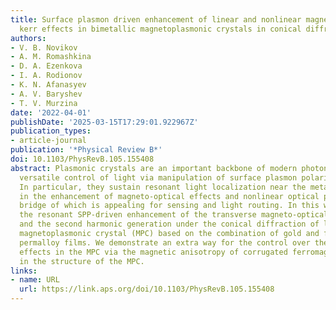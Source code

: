 ```yaml
---
title: Surface plasmon driven enhancement of linear and nonlinear magneto-optical
  kerr effects in bimetallic magnetoplasmonic crystals in conical diffraction
authors:
- V. B. Novikov
- A. M. Romashkina
- D. A. Ezenkova
- I. A. Rodionov
- K. N. Afanasyev
- A. V. Baryshev
- T. V. Murzina
date: '2022-04-01'
publishDate: '2025-03-15T17:29:01.922967Z'
publication_types:
- article-journal
publication: '*Physical Review B*'
doi: 10.1103/PhysRevB.105.155408
abstract: Plasmonic crystals are an important backbone of modern photonics offering
  versatile control of light via manipulation of surface plasmon polaritons (SPPs).
  In particular, they sustain resonant light localization near the metal surface resulting
  in the enhancement of magneto-optical effects and nonlinear optical phenomena, the
  bridge of which is appealing for sensing and light routing. In this work we investigate
  the resonant SPP-driven enhancement of the transverse magneto-optical Kerr effect
  and the second harmonic generation under the conical diffraction of light in a one-dimensional
  magnetoplasmonic crystal (MPC) based on the combination of gold and ferromagnetic
  permalloy films. We demonstrate an extra way for the control over the magneto-optical
  effects in the MPC via the magnetic anisotropy of corrugated ferromagnetic film
  in the structure of the MPC.
links:
- name: URL
  url: https://link.aps.org/doi/10.1103/PhysRevB.105.155408
---
```

